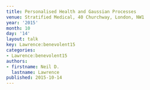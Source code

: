 ```yaml
---
title: Personalised Health and Gaussian Processes
venue: Stratified Medical, 40 Churchway, London, NW1
year: '2015'
month: 10
day: '14'
layout: talk
key: Lawrence:benevolent15
categories:
- Lawrence:benevolent15
authors:
- firstname: Neil D.
  lastname: Lawrence
published: 2015-10-14
---
```

